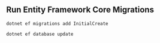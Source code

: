 
## Run Entity Framework Core Migrations
``dotnet ef migrations add InitialCreate``

``dotnet ef database update``